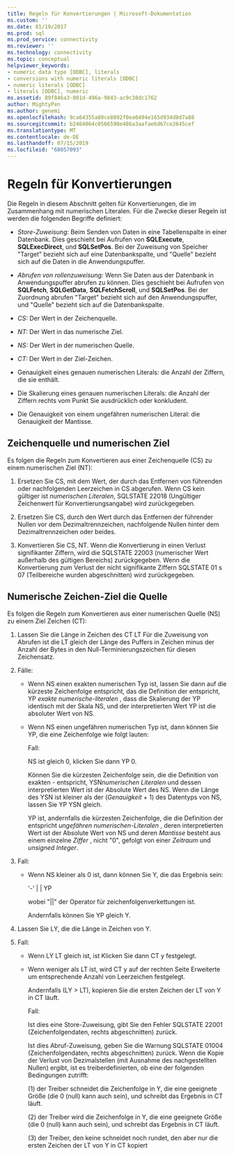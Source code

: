 ```yaml
---
title: Regeln für Konvertierungen | Microsoft-Dokumentation
ms.custom: ''
ms.date: 01/19/2017
ms.prod: sql
ms.prod_service: connectivity
ms.reviewer: ''
ms.technology: connectivity
ms.topic: conceptual
helpviewer_keywords:
- numeric data type [ODBC], literals
- conversions with numeric literals [ODBC]
- numeric literals [ODBC]
- literals [ODBC], numeric
ms.assetid: 89f846a3-001d-496a-9843-ac9c38dc1762
author: MightyPen
ms.author: genemi
ms.openlocfilehash: 9ca64355a80ce8892f0ea0494e165d934d8d7a88
ms.sourcegitcommit: b2464064c0566590e486a3aafae6d67ce2645cef
ms.translationtype: MT
ms.contentlocale: de-DE
ms.lasthandoff: 07/15/2019
ms.locfileid: "68057093"
---
```

# <a name="rules-for-conversions"></a>Regeln für Konvertierungen
Die Regeln in diesem Abschnitt gelten für Konvertierungen, die im Zusammenhang mit numerischen Literalen. Für die Zwecke dieser Regeln ist werden die folgenden Begriffe definiert:  
  
-   *Store-Zuweisung:* Beim Senden von Daten in eine Tabellenspalte in einer Datenbank. Dies geschieht bei Aufrufen von **SQLExecute**, **SQLExecDirect**, und **SQLSetPos**. Bei der Zuweisung von Speicher "Target" bezieht sich auf eine Datenbankspalte, und "Quelle" bezieht sich auf die Daten in die Anwendungspuffer.  
  
-   *Abrufen von rollenzuweisung:* Wenn Sie Daten aus der Datenbank in Anwendungspuffer abrufen zu können. Dies geschieht bei Aufrufen von **SQLFetch**, **SQLGetData**, **SQLFetchScroll**, und **SQLSetPos**. Bei der Zuordnung abrufen "Target" bezieht sich auf den Anwendungspuffer, und "Quelle" bezieht sich auf die Datenbankspalte.  
  
-   *CS:* Der Wert in der Zeichenquelle.  
  
-   *NT:* Der Wert in das numerische Ziel.  
  
-   *NS:* Der Wert in der numerischen Quelle.  
  
-   *CT:* Der Wert in der Ziel-Zeichen.  
  
-   Genauigkeit eines genauen numerischen Literals: die Anzahl der Ziffern, die sie enthält.  
  
-   Die Skalierung eines genauen numerischen Literals: die Anzahl der Ziffern rechts vom Punkt Sie ausdrücklich oder konkludent.  
  
-   Die Genauigkeit von einem ungefähren numerischen Literal: die Genauigkeit der Mantisse.  
  
## <a name="character-source-to-numeric-target"></a>Zeichenquelle und numerischen Ziel  
 Es folgen die Regeln zum Konvertieren aus einer Zeichenquelle (CS) zu einem numerischen Ziel (NT):  
  
1.  Ersetzen Sie CS, mit dem Wert, der durch das Entfernen von führenden oder nachfolgenden Leerzeichen in CS abgerufen. Wenn CS kein gültiger ist *numerischen Literalen*, SQLSTATE 22018 (Ungültiger Zeichenwert für Konvertierungsangabe) wird zurückgegeben.  
  
2.  Ersetzen Sie CS, durch den Wert durch das Entfernen der führender Nullen vor dem Dezimaltrennzeichen, nachfolgende Nullen hinter dem Dezimaltrennzeichen oder beides.  
  
3.  Konvertieren Sie CS, NT. Wenn die Konvertierung in einen Verlust signifikanter Ziffern, wird die SQLSTATE 22003 (numerischer Wert außerhalb des gültigen Bereichs) zurückgegeben. Wenn die Konvertierung zum Verlust der nicht signifikante Ziffern SQLSTATE 01 s 07 (Teilbereiche wurden abgeschnitten) wird zurückgegeben.  
  
## <a name="numeric-source-to-character-target"></a>Numerische Zeichen-Ziel die Quelle  
 Es folgen die Regeln zum Konvertieren aus einer numerischen Quelle (NS) zu einem Ziel Zeichen (CT):  
  
1.  Lassen Sie die Länge in Zeichen des CT LT Für die Zuweisung von Abrufen ist die LT gleich der Länge des Puffers in Zeichen minus der Anzahl der Bytes in den Null-Terminierungszeichen für diesen Zeichensatz.  
  
2.  Fälle:  
  
    -   Wenn NS einen exakten numerischen Typ ist, lassen Sie dann auf die kürzeste Zeichenfolge entspricht, das die Definition der entspricht, YP *exakte numerische-literalen* , dass die Skalierung der YP identisch mit der Skala NS, und der interpretierten Wert YP ist die absoluter Wert von NS.  
  
    -   Wenn NS einen ungefähren numerischen Typ ist, dann können Sie YP, die eine Zeichenfolge wie folgt lauten:  
  
         Fall:  
  
         NS ist gleich 0, klicken Sie dann YP 0.  
  
         Können Sie die kürzesten Zeichenfolge sein, die die Definition von exakten - entspricht, YSN*numerischen Literalen* und dessen interpretierten Wert ist der Absolute Wert des NS. Wenn die Länge des YSN ist kleiner als der (*Genauigkeit* + 1) des Datentyps von NS, lassen Sie YP YSN gleich.  
  
         YP ist, andernfalls die kürzesten Zeichenfolge, die die Definition der entspricht *ungefähren numerischen-Literalen* , deren interpretierten Wert ist der Absolute Wert von NS und deren *Mantisse* besteht aus einem einzelne *Ziffer* , nicht "0", gefolgt von einer *Zeitraum* und *unsigned Integer*.  
  
3.  Fall:  
  
    -   Wenn NS kleiner als 0 ist, dann können Sie Y, die das Ergebnis sein:  
  
         '-' &#124; &#124; YP  
  
         wobei "&#124;&#124;" der Operator für zeichenfolgenverkettungen ist.  
  
         Andernfalls können Sie YP gleich Y.  
  
4.  Lassen Sie LY, die die Länge in Zeichen von Y.  
  
5.  Fall:  
  
    -   Wenn LY LT gleich ist, ist Klicken Sie dann CT y festgelegt.  
  
    -   Wenn weniger als LT ist, wird CT y auf der rechten Seite Erweiterte um entsprechende Anzahl von Leerzeichen festgelegt.  
  
         Andernfalls (LY > LT), kopieren Sie die ersten Zeichen der LT von Y in CT läuft.  
  
         Fall:  
  
         Ist dies eine Store-Zuweisung, gibt Sie den Fehler SQLSTATE 22001 (Zeichenfolgendaten, rechts abgeschnitten) zurück.  
  
         Ist dies Abruf-Zuweisung, geben Sie die Warnung SQLSTATE 01004 (Zeichenfolgendaten, rechts abgeschnitten) zurück. Wenn die Kopie der Verlust von Dezimalstellen (mit Ausnahme des nachgestellten Nullen) ergibt, ist es treiberdefinierten, ob eine der folgenden Bedingungen zutrifft:  
  
         (1) der Treiber schneidet die Zeichenfolge in Y, die eine geeignete Größe (die 0 (null) kann auch sein), und schreibt das Ergebnis in CT läuft.  
  
         (2) der Treiber wird die Zeichenfolge in Y, die eine geeignete Größe (die 0 (null) kann auch sein), und schreibt das Ergebnis in CT läuft.  
  
         (3) der Treiber, den keine schneidet noch rundet, den aber nur die ersten Zeichen der LT von Y in CT kopiert
